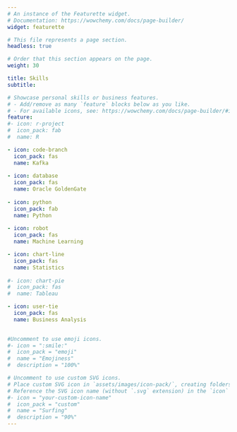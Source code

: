 ```yaml
---
# An instance of the Featurette widget.
# Documentation: https://wowchemy.com/docs/page-builder/
widget: featurette

# This file represents a page section.
headless: true

# Order that this section appears on the page.
weight: 30

title: Skills
subtitle:

# Showcase personal skills or business features.
# - Add/remove as many `feature` blocks below as you like.
# - For available icons, see: https://wowchemy.com/docs/page-builder/#icons
feature:
#- icon: r-project
#  icon_pack: fab
#  name: R

- icon: code-branch
  icon_pack: fas
  name: Kafka
  
- icon: database
  icon_pack: fas
  name: Oracle GoldenGate
  
- icon: python
  icon_pack: fab
  name: Python
  
- icon: robot
  icon_pack: fas
  name: Machine Learning

- icon: chart-line
  icon_pack: fas
  name: Statistics
  
#- icon: chart-pie
#  icon_pack: fas
#  name: Tableau

- icon: user-tie
  icon_pack: fas
  name: Business Analysis
  

#Uncomment to use emoji icons.
#- icon = ":smile:"
#  icon_pack = "emoji"
#  name = "Emojiness"
#  description = "100%"  

# Uncomment to use custom SVG icons.
# Place custom SVG icon in `assets/images/icon-pack/`, creating folders if necessary.
# Reference the SVG icon name (without `.svg` extension) in the `icon` field.
#- icon = "your-custom-icon-name"
#  icon_pack = "custom"
#  name = "Surfing"
#  description = "90%"
---
```

